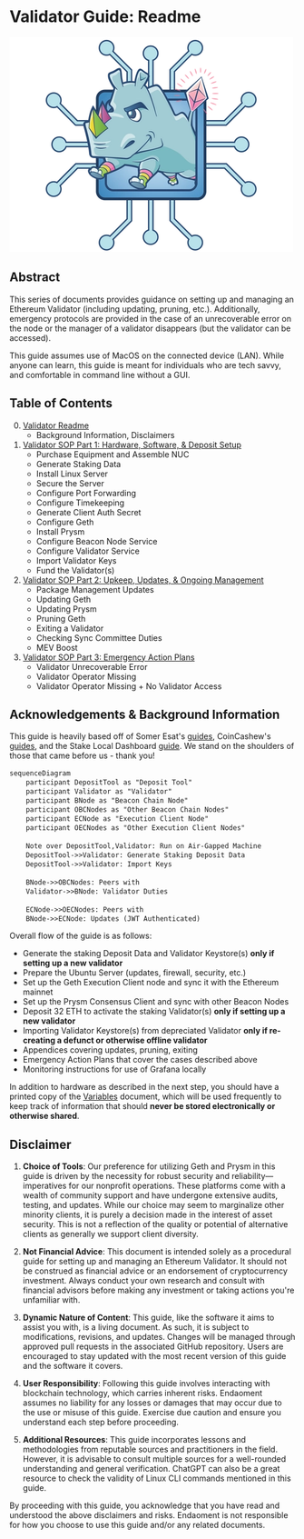 # Validator Guide: Readme

![Praise Leslie](.imgs/leslie.png)

## Abstract

This series of documents provides guidance on setting up and managing an Ethereum Validator (including updating, pruning, etc.). Additionally, emergency protocols are provided in the case of an unrecoverable error on the node or the manager of a validator disappears (but the validator can be accessed).

This guide assumes use of MacOS on the connected device (LAN). While anyone can learn, this guide is meant for individuals who are tech savvy, and comfortable in command line without a GUI.

## Table of Contents

0. [Validator Readme](./README.md)
   - Background Information, Disclaimers
1. [Validator SOP Part 1: Hardware, Software, & Deposit Setup](./validator-sop-part1-setup.md)
   - Purchase Equipment and Assemble NUC
   - Generate Staking Data
   - Install Linux Server
   - Secure the Server
   - Configure Port Forwarding
   - Configure Timekeeping
   - Generate Client Auth Secret
   - Configure Geth
   - Install Prysm
   - Configure Beacon Node Service
   - Configure Validator Service
   - Import Validator Keys
   - Fund the Validator(s)
2. [Validator SOP Part 2: Upkeep, Updates, & Ongoing Management](./validator-sop-part2-upkeep.md)
   - Package Management Updates
   - Updating Geth
   - Updating Prysm
   - Pruning Geth
   - Exiting a Validator
   - Checking Sync Committee Duties
   - MEV Boost
3. [Validator SOP Part 3: Emergency Action Plans](./validator-sop-part3-emergency.md)
   - Validator Unrecoverable Error
   - Validator Operator Missing
   - Validator Operator Missing + No Validator Access

## Acknowledgements & Background Information

This guide is heavily based off of Somer Esat's [guides](https://someresat.medium.com), CoinCashew's [guides](https://www.google.com/url?sa=t&rct=j&q=&esrc=s&source=web&cd=&ved=2ahUKEwjxvYzFvZmCAxWhD1kFHcQiAH0QFnoECBQQAQ&url=https%3A%2F%2Fwww.coincashew.com%2Fcoins%2Foverview-eth%2Fguide-or-how-to-setup-a-validator-on-eth2-mainnet&usg=AOvVaw1dMCm5BKdKm5z7JoK1TDtD&opi=89978449), and the Stake Local Dashboard [guide](https://docs.stakelocal.io). We stand on the shoulders of those that came before us - thank you!

```mermaid
sequenceDiagram
    participant DepositTool as "Deposit Tool"
    participant Validator as "Validator"
    participant BNode as "Beacon Chain Node"
    participant OBCNodes as "Other Beacon Chain Nodes"
    participant ECNode as "Execution Client Node"
    participant OECNodes as "Other Execution Client Nodes"

    Note over DepositTool,Validator: Run on Air-Gapped Machine
    DepositTool->>Validator: Generate Staking Deposit Data
    DepositTool->>Validator: Import Keys

    BNode->>OBCNodes: Peers with
    Validator->>BNode: Validator Duties

    ECNode->>OECNodes: Peers with
    BNode->>ECNode: Updates (JWT Authenticated)
```

Overall flow of the guide is as follows:

- Generate the staking Deposit Data and Validator Keystore(s) **only if setting up a new validator**
- Prepare the Ubuntu Server (updates, firewall, security, etc.)
- Set up the Geth Execution Client node and sync it with the Ethereum mainnet
- Set up the Prysm Consensus Client and sync with other Beacon Nodes
- Deposit 32 ETH to activate the staking Validator(s) **only if setting up a new validator**
- Importing Validator Keystore(s) from depreciated Validator **only if re-creating a defunct or otherwise offline validator**
- Appendices covering updates, pruning, exiting
- Emergency Action Plans that cover the cases described above
- Monitoring instructions for use of Grafana locally

In addition to hardware as described in the next step, you should have a printed copy of the [Variables](.imgs/variables.xlsx) document, which will be used frequently to keep track of information that should **never be stored electronically or otherwise shared**.

## Disclaimer

1. **Choice of Tools**: Our preference for utilizing Geth and Prysm in this guide is driven by the necessity for robust security and reliability—imperatives for our nonprofit operations. These platforms come with a wealth of community support and have undergone extensive audits, testing, and updates. While our choice may seem to marginalize other minority clients, it is purely a decision made in the interest of asset security. This is not a reflection of the quality or potential of alternative clients as generally we support client diversity.

2. **Not Financial Advice**: This document is intended solely as a procedural guide for setting up and managing an Ethereum Validator. It should not be construed as financial advice or an endorsement of cryptocurrency investment. Always conduct your own research and consult with financial advisors before making any investment or taking actions you're unfamiliar with.

3. **Dynamic Nature of Content**: This guide, like the software it aims to assist you with, is a living document. As such, it is subject to modifications, revisions, and updates. Changes will be managed through approved pull requests in the associated GitHub repository. Users are encouraged to stay updated with the most recent version of this guide and the software it covers.

4. **User Responsibility**: Following this guide involves interacting with blockchain technology, which carries inherent risks. Endaoment assumes no liability for any losses or damages that may occur due to the use or misuse of this guide. Exercise due caution and ensure you understand each step before proceeding.

5. **Additional Resources**: This guide incorporates lessons and methodologies from reputable sources and practitioners in the field. However, it is advisable to consult multiple sources for a well-rounded understanding and general verification. ChatGPT can also be a great resource to check the validity of Linux CLI commands mentioned in this guide.

By proceeding with this guide, you acknowledge that you have read and understood the above disclaimers and risks. Endaoment is not responsible for how you choose to use this guide and/or any related documents.
